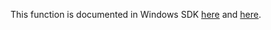 This function is documented in Windows SDK [here](https://learn.microsoft.com/en-us/windows/win32/api/ip2string/nf-ip2string-rtlipv4stringtoaddressa) and [here](https://learn.microsoft.com/en-us/windows/win32/api/ip2string/nf-ip2string-rtlipv4stringtoaddressw).
